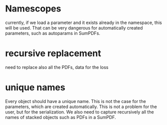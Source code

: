# Namescopes

currently, if we load a parameter and it exists already in the namespace, this will be used.
That can be very dangerous for automatically created parameters, such as autoparams in SumPDFs.

# recursive replacement

need to replace also all the PDFs, data for the loss

# unique names

Every object should have a unique name. This is not the case for the parameters, which are created automatically. This is not a problem for the user, but for the serialization.
We also need to capture recursively all the names of stacked objects such as PDFs in a SumPDF.

